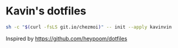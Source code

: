 # Kavin's dotfiles

```bash
sh -c "$(curl -fsLS git.io/chezmoi)" -- init --apply kavinvin
```

Inspired by https://github.com/heypoom/dotfiles
